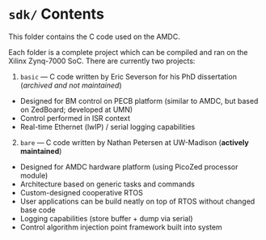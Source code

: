 # `sdk/` Contents

This folder contains the C code used on the AMDC.

Each folder is a complete project which can be compiled and ran on the Xilinx Zynq-7000 SoC. There are currently two projects:

1. `basic` &mdash; C code written by Eric Severson for his PhD dissertation (*archived and not maintained*)

- Designed for BM control on PECB platform (similar to AMDC, but based on ZedBoard; developed at UMN)
- Control performed in ISR context
- Real-time Ethernet (lwIP) / serial logging capabilities

2. `bare` &mdash; C code written by Nathan Petersen at UW-Madison (**actively maintained**)

- Designed for AMDC hardware platform (using PicoZed processor module)
- Architecture based on generic tasks and commands
- Custom-designed cooperative RTOS
- User applications can be build neatly on top of RTOS without changed base code
- Logging capabilities (store buffer + dump via serial)
- Control algorithm injection point framework built into system
